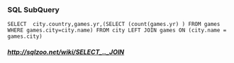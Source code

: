 ### SQL  SubQuery
  `SELECT  city.country,games.yr,(SELECT (count(games.yr) ) FROM games WHERE games.city=city.name)
  FROM city LEFT JOIN games
       ON (city.name = games.city)`
       
       
 ##### http://sqlzoo.net/wiki/SELECT_.._JOIN

